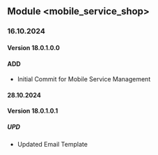 ## Module <mobile_service_shop>

### 16.10.2024
#### Version 18.0.1.0.0
#### ADD
- Initial Commit for Mobile Service Management

#### 28.10.2024
#### Version 18.0.1.0.1
##### UPD

- Updated Email Template 